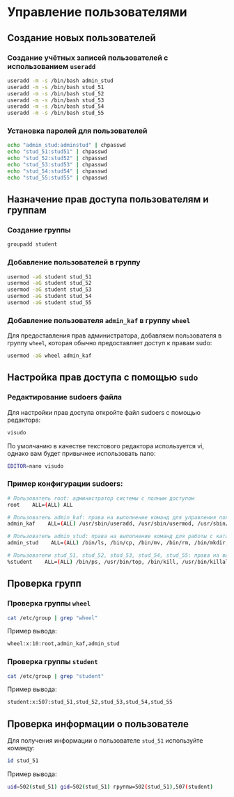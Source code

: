 # Управление пользователями

## Создание новых пользователей

### Создание учётных записей пользователей с использованием `useradd`

```bash
useradd -m -s /bin/bash admin_stud
useradd -m -s /bin/bash stud_51
useradd -m -s /bin/bash stud_52
useradd -m -s /bin/bash stud_53
useradd -m -s /bin/bash stud_54
useradd -m -s /bin/bash stud_55
```

### Установка паролей для пользователей

```bash
echo "admin_stud:adminstud" | chpasswd
echo "stud_51:stud51" | chpasswd
echo "stud_52:stud52" | chpasswd
echo "stud_53:stud53" | chpasswd
echo "stud_54:stud54" | chpasswd
echo "stud_55:stud55" | chpasswd
```

## Назначение прав доступа пользователям и группам

### Создание группы

```bash
groupadd student
```

### Добавление пользователей в группу

```bash
usermod -aG student stud_51
usermod -aG student stud_52
usermod -aG student stud_53
usermod -aG student stud_54
usermod -aG student stud_55
```

### Добавление пользователя `admin_kaf` в группу `wheel`

Для предоставления прав администратора, добавляем пользователя в группу `wheel`, которая обычно предоставляет доступ к правам sudo:

```bash
usermod -aG wheel admin_kaf
```


## Настройка прав доступа с помощью `sudo`

### Редактирование sudoers файла

Для настройки прав доступа откройте файл sudoers с помощью редактора:

```bash
visudo
```

По умолчанию в качестве текстового редактора используется vi, однако вам будет привычнее использовать nano:

```bash
EDITOR=nano visudo
```

### Пример конфигурации sudoers:

```bash
# Пользователь root: администратор системы с полным доступом
root    ALL=(ALL) ALL

# Пользователь admin_kaf: права на выполнение команд для управления пользователями и группами
admin_kaf    ALL=(ALL) /usr/sbin/useradd, /usr/sbin/usermod, /usr/sbin/groupadd, /usr/sbin/groupdel, /usr/sbin/userdel

# Пользователь admin_stud: права на выполнение команд для работы с каталогами и файлами
admin_stud    ALL=(ALL) /bin/ls, /bin/cp, /bin/mv, /bin/rm, /bin/mkdir, /bin/rmdir, /bin/chmod, /bin/chown

# Пользователи stud_51, stud_52, stud_53, stud_54, stud_55: права на выполнение команд для управления процессами
%student    ALL=(ALL) /bin/ps, /usr/bin/top, /bin/kill, /usr/bin/killall, /bin/nice
```

## Проверка групп

### Проверка группы `wheel`

```bash
cat /etc/group | grep "wheel"
```

Пример вывода:

```bash
wheel:x:10:root,admin_kaf,admin_stud
```

### Проверка группы `student`

```bash
cat /etc/group | grep "student"
```

Пример вывода:

```bash
student:x:507:stud_51,stud_52,stud_53,stud_54,stud_55
```

## Проверка информации о пользователе

Для получения информации о пользователе `stud_51` используйте команду:

```bash
id stud_51
```

Пример вывода:

```bash
uid=502(stud_51) gid=502(stud_51) группы=502(stud_51),507(student)
```